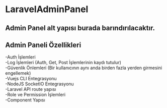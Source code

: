 # LaravelAdminPanel <br>
## Admin Panel alt yapısı burada barındırılacaktır.<br>
## Admin Paneli Özellikleri<br>
-Auth İşlemleri<br>
-Log İşlemleri (Auth, Get, Post İşlemlerinin kaydı tutulur)<br>
-Güvenlik Önlemleri (Bir kullanıcının aynı anda birden fazla yerden girmesini engellemek)<br>
-Vuejs CLI Entegrasyonu<br>
-NodeJS SocketIO Entegrasyonu<br>
-Laravel API route yapısı<br>
-Role ve Permission İşlemleri<br>
-Component Yapısı<br>


<!-- Security scan triggered at 2025-09-02 14:16:52 -->